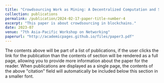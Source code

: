 ```yaml
---
title: "Crowdsourcing Work as Mining: A Decentralized Computation and Storage Paradigm"
collection: publications
permalink: /publication/2024-02-17-paper-title-number-4
excerpt: "This paper is about crowdsourcing in blockchains."
date: 2023-07
venue: "7th Asia-Pacific Workshop on Networking"
paperurl: "http://academicpages.github.io/files/paper3.pdf"
---
```


The contents above will be part of a list of publications, if the user clicks the link for the publication than the contents of section will be rendered as a full page, allowing you to provide more information about the paper for the reader. When publications are displayed as a single page, the contents of the above "citation" field will automatically be included below this section in a smaller font.
